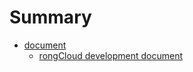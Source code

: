 # Summary

* [document](README.md)
  * [rongCloud development document](rongcloud-development-document.md)

